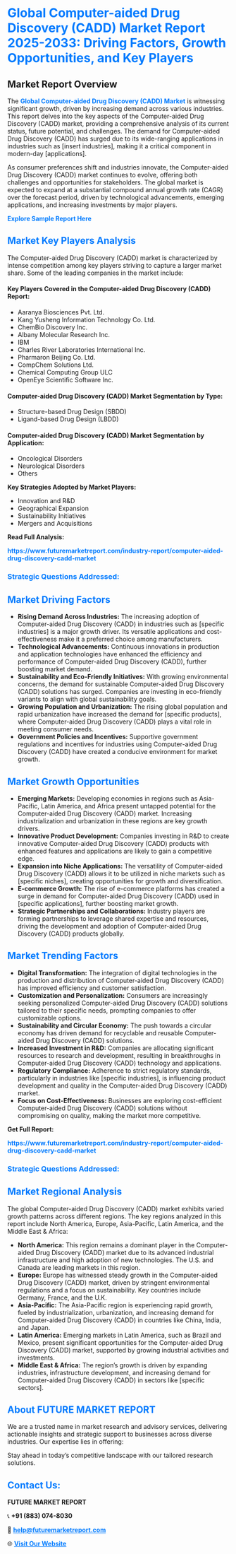 <h1 style="color: #007BFF;">Global Computer-aided Drug Discovery (CADD) Market Report 2025-2033: Driving Factors, Growth Opportunities, and Key Players</h1>

<section id="overview">
<h2>Market Report Overview</h2>
<p>The <a href="https://www.futuremarketreport.com/industry-report/computer-aided-drug-discovery-cadd-market" style="color: #007BFF; text-decoration: none;"><strong>Global Computer-aided Drug Discovery (CADD) Market</strong></a> is witnessing significant growth, driven by increasing demand across various industries. This report delves into the key aspects of the Computer-aided Drug Discovery (CADD) market, providing a comprehensive analysis of its current status, future potential, and challenges. The demand for Computer-aided Drug Discovery (CADD) has surged due to its wide-ranging applications in industries such as [insert industries], making it a critical component in modern-day [applications].</p>
<p>As consumer preferences shift and industries innovate, the Computer-aided Drug Discovery (CADD) market continues to evolve, offering both challenges and opportunities for stakeholders. The global market is expected to expand at a substantial compound annual growth rate (CAGR) over the forecast period, driven by technological advancements, emerging applications, and increasing investments by major players.</p>
</section>

<section id="overview">
<p><a href="https://www.futuremarketreport.com/request-sample/reportId=78930" style="color: #007BFF; text-decoration: none;"><strong>Explore Sample Report Here</strong></a></p>
</section>

<section id="key-players">
<h2 style="color: #007BFF;">Market Key Players Analysis</h2>
<p>The Computer-aided Drug Discovery (CADD) market is characterized by intense competition among key players striving to capture a larger market share. Some of the leading companies in the market include:</p>
<h4>Key Players Covered in the Computer-aided Drug Discovery (CADD) Report:</h4>
<ul><li>Aaranya Biosciences Pvt. Ltd.</li><li>Kang Yusheng Information Technology Co. Ltd.</li><li>ChemBio Discovery Inc.</li><li>Albany Molecular Research Inc.</li><li>IBM</li><li>Charles River Laboratories International Inc.</li><li>Pharmaron Beijing Co. Ltd.</li><li>CompChem Solutions Ltd.</li><li>Chemical Computing Group ULC</li><li>OpenEye Scientific Software Inc.</li></ul>
<h4>Computer-aided Drug Discovery (CADD) Market Segmentation by Type:</h4>
<ul><li>Structure-based Drug Design (SBDD)</li><li>Ligand-based Drug Design (LBDD)</li></ul>

<h4>Computer-aided Drug Discovery (CADD) Market Segmentation by Application:</h4>
<ul><li>Oncological Disorders</li><li>Neurological Disorders</li><li>Others</li></ul>
<p><strong>Key Strategies Adopted by Market Players:</strong></p>
<ul>
<li>Innovation and R&D</li>
<li>Geographical Expansion</li>
<li>Sustainability Initiatives</li>
<li>Mergers and Acquisitions</li>
</ul>
</section>

<section>
<p><strong>Read Full Analysis: </strong></p><a href="https://www.futuremarketreport.com/industry-report/computer-aided-drug-discovery-cadd-market" style="color: #007BFF; text-decoration: none;"><strong>https://www.futuremarketreport.com/industry-report/computer-aided-drug-discovery-cadd-market</strong></a>
<h3 style="color: #007BFF;">Strategic Questions Addressed:</h3>
</section>

<section id="driving-factors">
<h2 style="color: #007BFF;">Market Driving Factors</h2>
<ul>
<li><strong>Rising Demand Across Industries:</strong> The increasing adoption of Computer-aided Drug Discovery (CADD) in industries such as [specific industries] is a major growth driver. Its versatile applications and cost-effectiveness make it a preferred choice among manufacturers.</li>
<li><strong>Technological Advancements:</strong> Continuous innovations in production and application technologies have enhanced the efficiency and performance of Computer-aided Drug Discovery (CADD), further boosting market demand.</li>
<li><strong>Sustainability and Eco-Friendly Initiatives:</strong> With growing environmental concerns, the demand for sustainable Computer-aided Drug Discovery (CADD) solutions has surged. Companies are investing in eco-friendly variants to align with global sustainability goals.</li>
<li><strong>Growing Population and Urbanization:</strong> The rising global population and rapid urbanization have increased the demand for [specific products], where Computer-aided Drug Discovery (CADD) plays a vital role in meeting consumer needs.</li>
<li><strong>Government Policies and Incentives:</strong> Supportive government regulations and incentives for industries using Computer-aided Drug Discovery (CADD) have created a conducive environment for market growth.</li>
</ul>
</section>

<section id="growth-opportunities">
<h2 style="color: #007BFF;">Market Growth Opportunities</h2>
<ul>
<li><strong>Emerging Markets:</strong> Developing economies in regions such as Asia-Pacific, Latin America, and Africa present untapped potential for the Computer-aided Drug Discovery (CADD) market. Increasing industrialization and urbanization in these regions are key growth drivers.</li>
<li><strong>Innovative Product Development:</strong> Companies investing in R&D to create innovative Computer-aided Drug Discovery (CADD) products with enhanced features and applications are likely to gain a competitive edge.</li>
<li><strong>Expansion into Niche Applications:</strong> The versatility of Computer-aided Drug Discovery (CADD) allows it to be utilized in niche markets such as [specific niches], creating opportunities for growth and diversification.</li>
<li><strong>E-commerce Growth:</strong> The rise of e-commerce platforms has created a surge in demand for Computer-aided Drug Discovery (CADD) used in [specific applications], further boosting market growth.</li>
<li><strong>Strategic Partnerships and Collaborations:</strong> Industry players are forming partnerships to leverage shared expertise and resources, driving the development and adoption of Computer-aided Drug Discovery (CADD) products globally.</li>
</ul>
</section>

<section id="trending-factors">
<h2 style="color: #007BFF;">Market Trending Factors</h2>
<ul>
<li><strong>Digital Transformation:</strong> The integration of digital technologies in the production and distribution of Computer-aided Drug Discovery (CADD) has improved efficiency and customer satisfaction.</li>
<li><strong>Customization and Personalization:</strong> Consumers are increasingly seeking personalized Computer-aided Drug Discovery (CADD) solutions tailored to their specific needs, prompting companies to offer customizable options.</li>
<li><strong>Sustainability and Circular Economy:</strong> The push towards a circular economy has driven demand for recyclable and reusable Computer-aided Drug Discovery (CADD) solutions.</li>
<li><strong>Increased Investment in R&D:</strong> Companies are allocating significant resources to research and development, resulting in breakthroughs in Computer-aided Drug Discovery (CADD) technology and applications.</li>
<li><strong>Regulatory Compliance:</strong> Adherence to strict regulatory standards, particularly in industries like [specific industries], is influencing product development and quality in the Computer-aided Drug Discovery (CADD) market.</li>
<li><strong>Focus on Cost-Effectiveness:</strong> Businesses are exploring cost-efficient Computer-aided Drug Discovery (CADD) solutions without compromising on quality, making the market more competitive.</li>
</ul>
</section>

<section>
<p><strong>Get Full Report: </strong></p><a href="https://www.futuremarketreport.com/industry-report/computer-aided-drug-discovery-cadd-market" style="color: #007BFF; text-decoration: none;"><strong>https://www.futuremarketreport.com/industry-report/computer-aided-drug-discovery-cadd-market</strong></a>
<h3 style="color: #007BFF;">Strategic Questions Addressed:</h3>
</section>


<section id="regional-analysis">
<h2 style="color: #007BFF;">Market Regional Analysis</h2>
<p>The global Computer-aided Drug Discovery (CADD) market exhibits varied growth patterns across different regions. The key regions analyzed in this report include North America, Europe, Asia-Pacific, Latin America, and the Middle East & Africa:</p>
<ul>
<li><strong>North America:</strong> This region remains a dominant player in the Computer-aided Drug Discovery (CADD) market due to its advanced industrial infrastructure and high adoption of new technologies. The U.S. and Canada are leading markets in this region.</li>
<li><strong>Europe:</strong> Europe has witnessed steady growth in the Computer-aided Drug Discovery (CADD) market, driven by stringent environmental regulations and a focus on sustainability. Key countries include Germany, France, and the U.K.</li>
<li><strong>Asia-Pacific:</strong> The Asia-Pacific region is experiencing rapid growth, fueled by industrialization, urbanization, and increasing demand for Computer-aided Drug Discovery (CADD) in countries like China, India, and Japan.</li>
<li><strong>Latin America:</strong> Emerging markets in Latin America, such as Brazil and Mexico, present significant opportunities for the Computer-aided Drug Discovery (CADD) market, supported by growing industrial activities and investments.</li>
<li><strong>Middle East & Africa:</strong> The region’s growth is driven by expanding industries, infrastructure development, and increasing demand for Computer-aided Drug Discovery (CADD) in sectors like [specific sectors].</li>
</ul>
</section>

<footer>
<h2 style="color: #007BFF;">About FUTURE MARKET REPORT</h2>
<p>We are a trusted name in market research and advisory services, delivering actionable insights and strategic support to businesses across diverse industries. Our expertise lies in offering:</p>

<p>Stay ahead in today’s competitive landscape with our tailored research solutions.</p>

<h2 style="color: #007BFF;">Contact Us:</h2>
<p><strong>FUTURE MARKET REPORT</strong></p>
<p>📞 <strong>+91 (883) 074-8030</strong></p>
<p>📧 <strong><a href="mailto:help@futuremarketreport.com" style="color: #007BFF;">help@futuremarketreport.com</a></strong></p>
<p>🌐 <strong><a href="https://www.futuremarketreport.com/" style="color: #007BFF;">Visit Our Website</a></strong></p>
</footer>